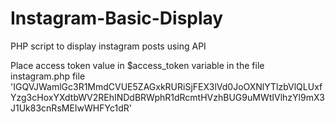 # Instagram-Basic-Display
PHP script to display instagram posts using API

Place access token value in $access_token variable in the file instagram.php file
'IGQVJWamlGc3R1MmdCVUE5ZAGxkRURiSjFEX3lVd0JoOXNlYTlzbVlQLUxfYzg3cHoxYXdtbWV2REhINDdBRWphR1dRcmtHVzhBUG9uMWtIVlhzYl9mX3J1Uk83cnRsMEIwWHFYc1dR'

